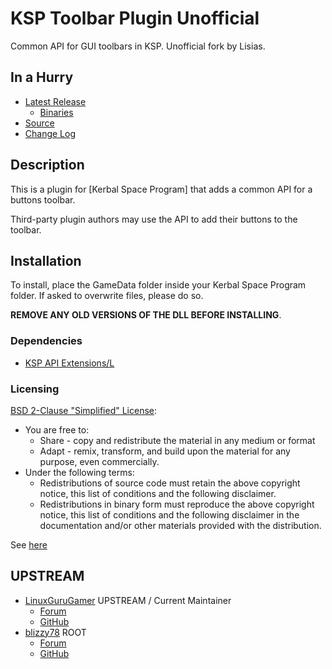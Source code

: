 # KSP Toolbar Plugin Unofficial

Common API for GUI toolbars in KSP. Unofficial fork by Lisias.


## In a Hurry

* [Latest Release](https://github.com/net-lisias-kspu/ksp_toolbar/releases)
	+ [Binaries](https://github.com/net-lisias-kspu/ksp_toolbar/tree/Archive)
* [Source](https://github.com/net-lisias-kspu/ksp_toolbar)
* [Change Log](./CHANGE_LOG.md)


## Description

This is a plugin for [Kerbal Space Program] that adds a common API for a buttons toolbar.

Third-party plugin authors may use the API to add their buttons to the toolbar.


## Installation

To install, place the GameData folder inside your Kerbal Space Program folder. If asked to overwrite files, please do so.

**REMOVE ANY OLD VERSIONS OF THE DLL BEFORE INSTALLING**.

### Dependencies

* [KSP API Extensions/L](https://github.com/net-lisias-ksp/KSPAPIExtensions)

### Licensing

[BSD 2-Clause "Simplified" License](https://opensource.org/licenses/BSD-2-Clause):

* You are free to:
	+ Share - copy and redistribute the material in any medium or format
	+ Adapt - remix, transform, and build upon the material for any purpose, even commercially.
* Under the following terms:
	+ Redistributions of source code must retain the above copyright notice, this list of conditions and the following disclaimer.
	+ Redistributions in binary form must reproduce the above copyright notice, this list of conditions and the following disclaimer in the documentation and/or other materials provided with the distribution.

See [here](./LICENSE)


## UPSTREAM

* [LinuxGuruGamer](https://forum.kerbalspaceprogram.com/index.php?/profile/129964-linuxgurugamer/) UPSTREAM / Current Maintainer
	+ [Forum](https://forum.kerbalspaceprogram.com/index.php?/topic/161857-14-toolbar-continued-common-api-for-draggableresizable-buttons-toolbar/&)
	+ [GitHub](https://github.com/linuxgurugamer/ksp_toolbar)
* [blizzy78](https://forum.kerbalspaceprogram.com/index.php?/profile/68543-blizzy78/) ROOT
	+ [Forum](https://forum.kerbalspaceprogram.com/index.php?/topic/54734-120-toolbar-1713-common-api-for-draggableresizable-buttons-toolbar/&)
	+ [GitHub](https://github.com/blizzy78/ksp_toolbar)

